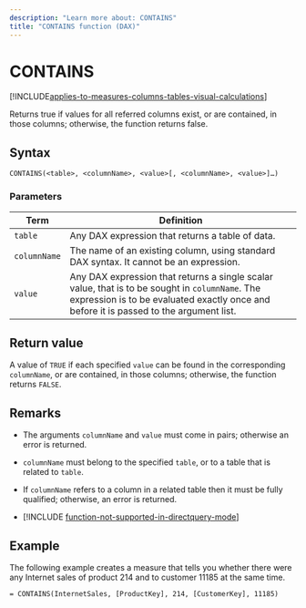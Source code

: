 ```yaml
---
description: "Learn more about: CONTAINS"
title: "CONTAINS function (DAX)"
---
```

# CONTAINS

[!INCLUDE[applies-to-measures-columns-tables-visual-calculations](includes/applies-to-measures-columns-tables-visual-calculations.md)]

Returns true if values for all referred columns exist, or are contained, in those columns; otherwise, the function returns false.

## Syntax

```dax
CONTAINS(<table>, <columnName>, <value>[, <columnName>, <value>]…)
```

### Parameters

|Term|Definition|
|--------|--------------|
|`table`|Any DAX expression that returns a table of data.|
|`columnName`|The name of an existing column, using standard DAX syntax. It cannot be an expression. |
|`value`|Any DAX expression that returns a single scalar value, that is to be sought in `columnName`. The expression is to be evaluated exactly once and before it is passed to the argument list.  |

## Return value

A value of `TRUE` if each specified `value` can be found in the corresponding `columnName`, or are contained, in those columns; otherwise, the function returns `FALSE`.

## Remarks

- The arguments `columnName` and `value` must come in pairs; otherwise an error is returned.

- `columnName` must belong to the specified `table`, or to a table that is related to `table`.

- If `columnName` refers to a column in a related table then it must be fully qualified; otherwise, an error is returned.

- [!INCLUDE [function-not-supported-in-directquery-mode](includes/function-not-supported-in-directquery-mode.md)]

## Example

The following example creates a measure that tells you whether there were any Internet sales of product 214 and to customer 11185 at the same time.

```dax
= CONTAINS(InternetSales, [ProductKey], 214, [CustomerKey], 11185)
```
